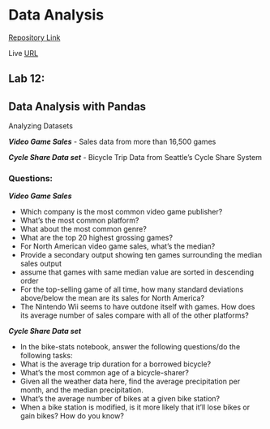 # Data Analysis


[Repository Link](https://github.com/randalsallaq/Data-Analysis-with-Pandas)

Live [URL](https://randalsallaq.github.io/Data-Analysis-with-Pandas/)

## Lab 12:
## Data Analysis with Pandas

Analyzing Datasets


***Video Game Sales*** - Sales data from more than 16,500 games

***Cycle Share Data set*** - Bicycle Trip Data from Seattle’s Cycle Share System

### Questions:


***Video Game Sales***

- Which company is the most common video game publisher?
- What’s the most common platform?
- What about the most common genre?
- What are the top 20 highest grossing games?
- For North American video game sales, what’s the median?
- Provide a secondary output showing ten games surrounding the median sales output
- assume that games with same median value are sorted in descending order
- For the top-selling game of all time, how many standard deviations above/below the mean are its sales for North America?
- The Nintendo Wii seems to have outdone itself with games. How does its average number of sales compare with all of the other platforms?


***Cycle Share Data set***

- In the bike-stats notebook, answer the following questions/do the following tasks:
- What is the average trip duration for a borrowed bicycle?
- What’s the most common age of a bicycle-sharer?
- Given all the weather data here, find the average precipitation per month, and the median precipitation.
- What’s the average number of bikes at a given bike station?
- When a bike station is modified, is it more likely that it’ll lose bikes or gain bikes? How do you know?

